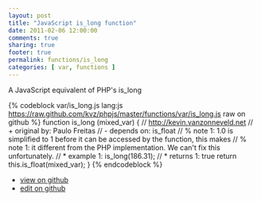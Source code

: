 ```yaml
---
layout: post
title: "JavaScript is_long function"
date: 2011-02-06 12:00:00
comments: true
sharing: true
footer: true
permalink: functions/is_long
categories: [ var, functions ]
---
```

A JavaScript equivalent of PHP's is_long
<!-- more -->
{% codeblock var/is_long.js lang:js https://raw.github.com/kvz/phpjs/master/functions/var/is_long.js raw on github %}
function is_long (mixed_var) {
    // http://kevin.vanzonneveld.net
    // +   original by: Paulo Freitas
    //  -   depends on: is_float
    // %        note 1: 1.0 is simplified to 1 before it can be accessed by the function, this makes
    // %        note 1: it different from the PHP implementation. We can't fix this unfortunately.
    // *     example 1: is_long(186.31);
    // *     returns 1: true
    return this.is_float(mixed_var);
}
{% endcodeblock %}
<ul>
 <li><a href="https://github.com/kvz/phpjs/blob/master/functions/var/is_long.js">view on github</a></li>
 <li><a href="https://github.com/kvz/phpjs/edit/master/functions/var/is_long.js">edit on github</a></li>
</ul>
